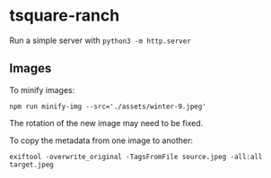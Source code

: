# tsquare-ranch
Run a simple server with `python3 -m http.server`

## Images
To minify images:
```
npm run minify-img --src='./assets/winter-9.jpeg'
```
The rotation of the new image may need to be fixed.


To copy the metadata from one image to another:
```
exiftool -overwrite_original -TagsFromFile source.jpeg -all:all target.jpeg
```